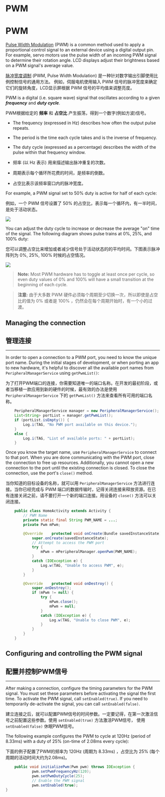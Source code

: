 # PWM

# PWM


[Pulse Width Modulation](https://en.wikipedia.org/wiki/Pulse-width_modulation) (PWM) is a common method used to apply a proportional control signal to an external device using a digital output pin. For example, servo motors use the pulse width of an incoming PWM signal to determine their rotation angle. LCD displays adjust their brightness based on a PWM signal's average value.

[脉冲宽度调制](https://en.wikipedia.org/wiki/Pulse-width_modulation) (PWM, Pulse Width Modulation) 是一种针对数字输出引脚使用比例控制信号的通用方法。 例如，伺服电机使用输入 PWM 信号的脉冲宽度来确定它们的旋转角度，LCD显示屏根据 PWM 信号的平均值来调整亮度。

PWM is a digital (i.e. square wave) signal that oscillates according to a given **_frequency_** and **_duty cycle_**.

PWM根据给定的 **频率** 和 **占空比** 产生振荡，得到一个数字(例如方波)信号。

* The frequency (expressed in Hz) describes how often the output pulse repeats.
* The period is the time each cycle takes and is the inverse of frequency.
* The duty cycle (expressed as a percentage) describes the width of the pulse within that frequency window.

* 频率 (以 Hz 表示) 用来描述输出脉冲重复的次数。
* 周期表示每个循环所花费的时间，是频率的倒数。
* 占空比表示该频率窗口内的脉冲宽度。

For example, a PWM signal set to 50% duty is active for half of each cycle:

例如，一个 PWM 信号设置了 50% 的占空比，表示每一个循环内，有一半时间，是处于活动状态。

![](https://developer.android.google.cn/things/images/pwm-signal.png)

You can adjust the duty cycle to increase or decrease the average "on" time of the signal. The following diagram shows pulse trains at 0%, 25%, and 100% duty:

您可以调整占空比来增加或者减少信号处于活动状态的的平均时间。下图表示脉冲阵列为 0%, 25%, 100% 时候的占空情况。

![](https://developer.android.google.cn/things/images/pwm-duty.png)

> **Note:** Most PWM hardware has to toggle at least once per cycle, so even duty values of 0% and 100% will have a small transition at the beginning of each cycle.

> **注意:** 由于大多数 PWM 硬件必须每个周期至少切换一次，所以即使是占空比的值为 0% 或者是 100% ，仍然会在每个周期开始时，有一个小的过渡。

## Managing the connection

## 管理连接

* * *

In order to open a connection to a PWM port, you need to know the unique port name. During the initial stages of development, or when porting an app to new hardware, it's helpful to discover all the available port names from `PeripheralManagerService` using `getPwmList()`:

为了打开PWM端口的连接，你需要知道唯一的端口名称。在开发的最初阶段，或者当移植一款应用到新的硬件的时候，最有效的办法是使用 `PeripheralManagerService` 下的 `getPwmList()` 方法来查看所有可用的端口名称。

~~~java
    PeripheralManagerService manager = new PeripheralManagerService();
	List<String> portList = manager.getPwmList();
	if (portList.isEmpty()) {    
		Log.i(TAG, "No PWM port available on this device.");
	} 
	else {    
		Log.i(TAG, "List of available ports: " + portList);
	}
~~~

Once you know the target name, use `PeripheralManagerService` to connect to that port. When you are done communicating with the PWM port, close the connection to free up resources. Additionally, you cannot open a new connection to the port until the existing connection is closed. To close the connection, use the port's `close()` method.

当你知道的目标设备的名称，就可以用 `PeripheralManagerService` 方法进行连接。当你已经完成与 PWM 端口的数据传输时，记得关闭连接来释放资源。在已有连接关闭之前，请不要打开一个新的端口连接。用设备的 `close()` 方法可以关闭连接。

~~~java
    public class HomeActivity extends Activity {    
		// PWM Name    
		private static final String PWM_NAME = ...;    
		private Pwm mPwm;    

		@Override    protected void onCreate(Bundle savedInstanceState) {        
			super.onCreate(savedInstanceState);        
			// Attempt to access the PWM port        
			try {            
				mPwm = mPeripheralManager.openPwm(PWM_NAME);        
			} 
			catch (IOException e) {            
				Log.w(TAG, "Unable to access PWM", e);        
			}    
		}    

		@Override    protected void onDestroy() {        
			super.onDestroy();        
			if (mPwm != null) {            
				try {                
					mPwm.close();                
					mPwm = null;            
				} 
				catch (IOException e) {                
					Log.w(TAG, "Unable to close PWM", e);            
				}        
			}    
		}
	}
~~~

## Configuring and controlling the PWM signal

## 配置并控制PWM信号

* * *

After making a connection, configure the timing parameters for the PWM signal. You must set these parameters before activating the signal the first time. To activate the PWM signal, call `setEnabled(true)`. If you need to temporarily de-activate the signal, you can call `setEnabled(false)`.

建立连接之后，就可以配置PWM信号的时间参数。一定要记得，在第一次激活信号之前配置这些参数。使用 `setEnabled(true)` 方法激活PWM信号， 使用 `setEnabled(false)` 休眠PWM信号。 

The following example configures the PWM to cycle at 120Hz (period of 8.33ms) with a duty of 25% (on-time of 2.08ms every cycle):

下面的例子配置了PWM的频率为 120Hz (周期为 8.33ms) ，占空比为 25% (每个周期的活动时间大约为2.08ms)。

~~~java
    public void initializePwm(Pwm pwm) throws IOException {    
			pwm.setPwmFrequencyHz(120);    
			pwm.setPwmDutyCycle(25);    
			// Enable the PWM signal    
			pwm.setEnabled(true);
}
~~~
